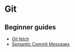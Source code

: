 # Git

## Beginner guides

- [Git fetch](https://www.atlassian.com/git/tutorials/syncing/git-fetch)
- [Semantic Commit Messages](https://www.conventionalcommits.org/en)
